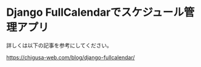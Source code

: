 # Django FullCalendarでスケジュール管理アプリ

詳しくは以下の記事を参考にしてください。

https://chigusa-web.com/blog/django-fullcalendar/